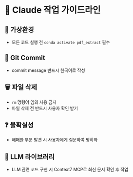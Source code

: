 # 🤖 Claude 작업 가이드라인

## 🐍 가상환경
- 모든 코드 실행 전 `conda activate pdf_extract` 필수

## 📝 Git Commit
- commit message 반드시 한국어로 작성

## 🗑️ 파일 삭제
- `rm` 명령어 임의 사용 금지
- 파일 삭제 전 반드시 사용자 확인 받기

## ❓ 불확실성
- 애매한 부분 발견 시 사용자에게 질문하여 명확화

## 🤖 LLM 라이브러리
- LLM 관련 코드 구현 시 Context7 MCP로 최신 문서 확인 후 작업